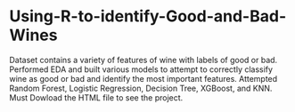 # Using-R-to-identify-Good-and-Bad-Wines
 Dataset contains a variety of features of wine with labels of good or bad. Performed EDA and built various models to attempt to correctly classify wine as good or bad and identify the most important features. Attempted Random Forest, Logistic Regression, Decision Tree, XGBoost, and KNN. Must Dowload the HTML file to see the project.
